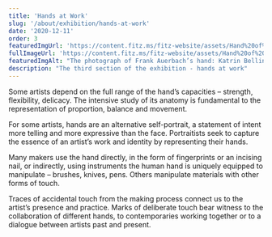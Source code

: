 ```yaml
---
title: 'Hands at Work'
slug: '/about/exhibition/hands-at-work'
date: '2020-12-11'
order: 3
featuredImgUrl: 'https://content.fitz.ms/fitz-website/assets/Hand%20of%20Frank%20Auerbach.png?key=directus-medium-crop'
fullImageUrl: 'https://content.fitz.ms/fitz-website/assets/Hand%20of%20Frank%20Auerbach.png'
featuredImgAlt: "The photograph of Frank Auerbach’s hand: Katrin Bellinger Collection. © Nicola Bensley"
description: "The third section of the exhibition - hands at work"
---
```


Some artists depend on the full range of the hand’s capacities – strength, flexibility, delicacy. The intensive study of its anatomy is fundamental to the representation of proportion, balance and movement.

For some artists, hands are an alternative self-portrait, a statement of intent more telling and more expressive than the face. Portraitists seek to capture the essence of an artist’s work and identity by representing their hands.

Many makers use the hand directly, in the form of fingerprints or an incising nail, or indirectly, using instruments the human hand is uniquely equipped to manipulate – brushes, knives, pens. Others manipulate materials with other forms of touch.

Traces of accidental touch from the making process connect us to the artist’s presence and practice. Marks of deliberate touch bear witness to the collaboration of different hands, to contemporaries working together or to a dialogue between artists past and present.
